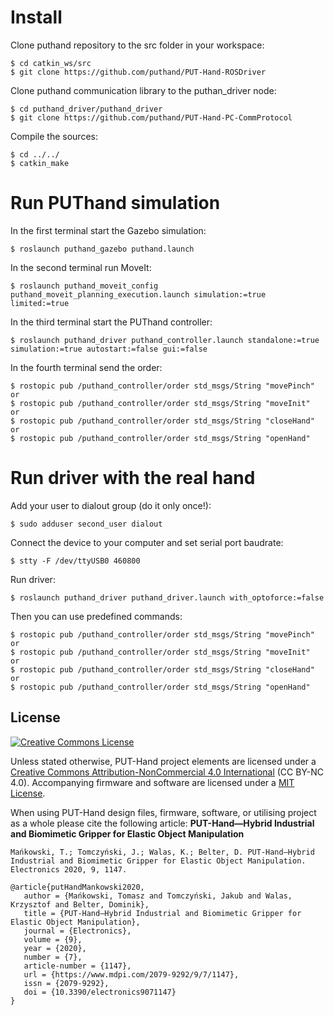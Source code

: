 # Install
Clone puthand repository to the src folder in your workspace:

    $ cd catkin_ws/src
    $ git clone https://github.com/puthand/PUT-Hand-ROSDriver

Clone puthand communication library to the puthan_driver node:

    $ cd puthand_driver/puthand_driver
    $ git clone https://github.com/puthand/PUT-Hand-PC-CommProtocol

Compile the sources:

    $ cd ../../
    $ catkin_make
    
# Run PUThand simulation

In the first terminal start the Gazebo simulation:

    $ roslaunch puthand_gazebo puthand.launch
    
In the second terminal run MoveIt:

    $ roslaunch puthand_moveit_config puthand_moveit_planning_execution.launch simulation:=true limited:=true
    
In the third terminal start the PUThand controller:

    $ roslaunch puthand_driver puthand_controller.launch standalone:=true simulation:=true autostart:=false gui:=false
    
In the fourth terminal send the order:

    $ rostopic pub /puthand_controller/order std_msgs/String "movePinch"
    or
    $ rostopic pub /puthand_controller/order std_msgs/String "moveInit"
    or 
    $ rostopic pub /puthand_controller/order std_msgs/String "closeHand"
    or 
    $ rostopic pub /puthand_controller/order std_msgs/String "openHand"
    
# Run driver with the real hand

Add your user to dialout group (do it only once!):

    $ sudo adduser second_user dialout
    
Connect the device to your computer and set serial port baudrate:

    $ stty -F /dev/ttyUSB0 460800
    
Run driver:

    $ roslaunch puthand_driver puthand_driver.launch with_optoforce:=false
    
Then you can use predefined commands:

    $ rostopic pub /puthand_controller/order std_msgs/String "movePinch"
    or
    $ rostopic pub /puthand_controller/order std_msgs/String "moveInit"
    or 
    $ rostopic pub /puthand_controller/order std_msgs/String "closeHand"
    or 
    $ rostopic pub /puthand_controller/order std_msgs/String "openHand"  

## License

<a rel="license" href="http://creativecommons.org/licenses/by-nc/4.0/"><img alt="Creative Commons License" style="border-width:0" src="https://i.creativecommons.org/l/by-nc/4.0/88x31.png" /></a>

Unless stated otherwise, PUT-Hand project elements are licensed under a [Creative Commons Attribution-NonCommercial 4.0 International](https://creativecommons.org/licenses/by-nc/4.0/) (CC BY-NC 4.0). Accompanying firmware and software are licensed under a [MIT License](https://opensource.org/licenses/MIT).

When using PUT-Hand design files, firmware, software, or utilising project as a whole please cite the following article: **PUT-Hand—Hybrid Industrial and Biomimetic Gripper for Elastic Object Manipulation**

```plaintext
Mańkowski, T.; Tomczyński, J.; Walas, K.; Belter, D. PUT-Hand—Hybrid Industrial and Biomimetic Gripper for Elastic Object Manipulation. Electronics 2020, 9, 1147. 

@article{putHandMankowski2020,
   author = {Mańkowski, Tomasz and Tomczyński, Jakub and Walas, Krzysztof and Belter, Dominik},
   title = {PUT-Hand—Hybrid Industrial and Biomimetic Gripper for Elastic Object Manipulation},
   journal = {Electronics},
   volume = {9},
   year = {2020},
   number = {7},
   article-number = {1147},
   url = {https://www.mdpi.com/2079-9292/9/7/1147},
   issn = {2079-9292},
   doi = {10.3390/electronics9071147}
}
```
